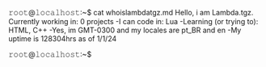 𝚛𝚘𝚘𝚝@𝚕𝚘𝚌𝚊𝚕𝚑𝚘𝚜𝚝:~$ cat whoislambdatgz.md
Hello, i am Lambda.tgz. Currently working in: 0 projects
-I can code in: Lua
-Learning (or trying to): HTML, C++
-Yes, im GMT-0300 and my locales are pt_BR and en 
-My uptime is 128304hrs as of 1/1/24

𝚛𝚘𝚘𝚝@𝚕𝚘𝚌𝚊𝚕𝚑𝚘𝚜𝚝:~$

